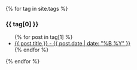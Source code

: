 {% for tag in site.tags %}

<h3>{{ tag[0] }}</h3>
  <ul>
    {% for post in tag[1] %}
      <li><a href="{{ post.url }}">{{ post.title }} - {{ post.date | date: "%B %Y" }}</a></li>
    {% endfor %}
  </ul>
{% endfor %}
